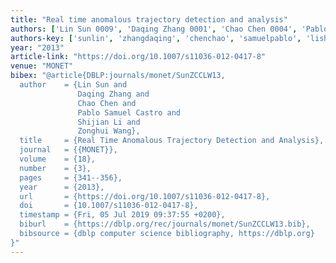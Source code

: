 ```yaml
---
title: "Real time anomalous trajectory detection and analysis"
authors: ['Lin Sun 0009', 'Daqing Zhang 0001', 'Chao Chen 0004', 'Pablo Samuel Castro', 'Shijian Li', 'Zonghui Wang']
authors-key: ['sunlin', 'zhangdaqing', 'chenchao', 'samuelpablo', 'lishijian', 'wangzonghui']
year: "2013"
article-link: "https://doi.org/10.1007/s11036-012-0417-8"
venue: "MONET"
bibex: "@article{DBLP:journals/monet/SunZCCLW13,
  author    = {Lin Sun and
               Daqing Zhang and
               Chao Chen and
               Pablo Samuel Castro and
               Shijian Li and
               Zonghui Wang},
  title     = {Real Time Anomalous Trajectory Detection and Analysis},
  journal   = {{MONET}},
  volume    = {18},
  number    = {3},
  pages     = {341--356},
  year      = {2013},
  url       = {https://doi.org/10.1007/s11036-012-0417-8},
  doi       = {10.1007/s11036-012-0417-8},
  timestamp = {Fri, 05 Jul 2019 09:37:55 +0200},
  biburl    = {https://dblp.org/rec/journals/monet/SunZCCLW13.bib},
  bibsource = {dblp computer science bibliography, https://dblp.org}
}"
---
```

